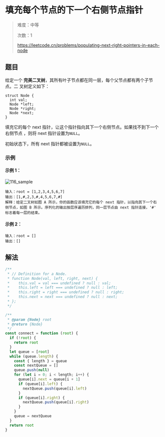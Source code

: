 # 填充每个节点的下一个右侧节点指针

> 难度：中等
>
> 次数：1
>
> https://leetcode.cn/problems/populating-next-right-pointers-in-each-node

## 题目

给定一个 **完美二叉树**，其所有叶子节点都在同一层，每个父节点都有两个子节点。二
叉树定义如下：

```
struct Node {
  int val;
  Node *left;
  Node *right;
  Node *next;
}
```

填充它的每个 next 指针，让这个指针指向其下一个右侧节点。如果找不到下一个右侧节点
，则将 next 指针设置为`NULL`。

初始状态下，所有 next 指针都被设置为`NULL`。

### 示例

#### 示例 1：

![116_sample](https://assets.leetcode.com/uploads/2019/02/14/116_sample.png)

```
输入：root = [1,2,3,4,5,6,7]
输出：[1,#,2,3,#,4,5,6,7,#]
解释：给定二叉树如图 A 所示，你的函数应该填充它的每个 next 指针，以指向其下一个右侧节点，如图 B 所示。序列化的输出按层序遍历排列，同一层节点由 next 指针连接，'#' 标志着每一层的结束。
```

#### 示例 2：

```
输入：root = []
输出：[]
```

## 解法

```javascript
/**
 * // Definition for a Node.
 * function Node(val, left, right, next) {
 *    this.val = val === undefined ? null : val;
 *    this.left = left === undefined ? null : left;
 *    this.right = right === undefined ? null : right;
 *    this.next = next === undefined ? null : next;
 * };
 */

/**
 * @param {Node} root
 * @return {Node}
 */
const connect = function (root) {
  if (!root) {
    return root
  }
  let queue = [root]
  while (queue.length) {
    const { length } = queue
    const nextQueue = []
    queue.push(null)
    for (let i = 0; i < length; i++) {
      queue[i].next = queue[i + 1]
      if (queue[i].left) {
        nextQueue.push(queue[i].left)
      }
      if (queue[i].right) {
        nextQueue.push(queue[i].right)
      }
    }
    queue = nextQueue
  }
  return root
}
```
